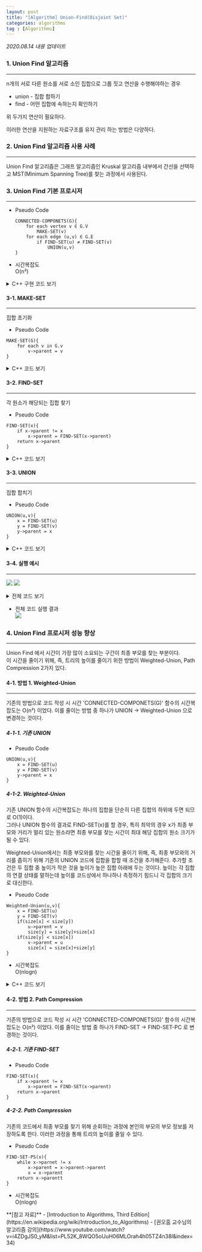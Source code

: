 ```yaml
---
layout: post
title: "[Algorithm] Union-Find(Disjoint Set)"
categories: algorithms
tag : [Algorithms]
---
```


_2020.08.14 내용 업데이트_

### 1. Union Find 알고리즘
---
n개의 서로 다른 원소를 서로 소인 집합으로 그룹 짓고 연산을 수행해야하는 경우  

- union - 집합 합하기  
- find - 어떤 집합에 속하는지 확인하기  

위 두가지 연산이 필요하다.  

이러한 연산을 지원하는 자료구조를 유지 관리 하는 방법은 다양하다.  

### 2. Union Find 알고리즘 사용 사례 
---
Union Find 알고리즘은 그래프 알고리즘인 Kruskal 알고리즘 내부에서 간선을 선택하고 MST(Minimum Spanning Tree)를 찾는 과정에서 사용된다.  

### 3. Union Find 기본 프로시저 
---
- Pseudo Code
    ```
    CONNECTED-COMPONETS(G){
        for each vertex v ∈ G.V
            MAKE-SET(v)
        for each edge (u,v) ∈ G.E
            if FIND-SET(u) ≠ FIND-SET(v)
                UNION(u,v)
    }
    ```

- 시간복잡도  
    O(n²)

<details>
<summary>C++ 구현 코드 보기</summary>
<div markdown="1">

```cpp
void CONNECTED_COMPONENTS(char vertex[], Edge *edge[], SetItem *set[]){
    for(int vIndex=0; vIndex<10; vIndex++){
        set = MAKE_SET(vIndex, vertex[vIndex], set);
    }
    for(int eIndex=0; eIndex<7; eIndex++){
        if(FIND_SET(edge[eIndex]->e1, set) != FIND_SET(edge[eIndex]->e2, set))
            set = UNION(edge[eIndex]->e1,edge[eIndex]->e2, set);
    }
    return;
}
```
</div>
</details>


#### 3-1. MAKE-SET 
---
집합 초기화 

- Pseudo Code
```
MAKE-SET(G){
    for each v in G.v
        v->parent = v
}
```

<details>
<summary>C++ 코드 보기</summary>
<div markdown="1">

```cpp
SetItem **MAKE_SET(int index, char in, SetItem **set){
    *(set+index) = new SetItem(in, in);
    return set;
}
```
</div>
</details>

#### 3-2. FIND-SET
---
각 원소가 해당되는 집합 찾기 

- Pseudo Code
```
FIND-SET(x){
    if x->parent != x
        x->parent = FIND-SET(x->parent)
    return x->parent
}
```

<details>
<summary>C++ 코드 보기</summary>
<div markdown="1">

```cpp
char FIND_SET(char target, SetItem **set){
    // 구조체의 인덱스 찾는 부분 
    int targetIndex;
    for(int sIndex=0; sIndex<10; sIndex++){
        if(set[sIndex]->origin == target) {
            targetIndex = sIndex;
            break;
        }
    }
    // pseudo code에 맞춰 작성한 부분 
    if(set[targetIndex]->parent != set[targetIndex]->origin){
        set[targetIndex]->parent = FIND_SET(set[targetIndex]->parent, set);
    }
    return set[targetIndex]->parent;
}
```
</div>
</details>

#### 3-3. UNION
---
집합 합치기 

- Pseudo Code 
```
UNION(u,v){
    x = FIND-SET(u)
    y = FIND-SET(v)
    y->parent = x
}
```

<details>
<summary>C++ 코드 보기</summary>
<div markdown="1">

```cpp
SetItem **UNION(char e1, char e2, SetItem **set){
    char x = FIND_SET(e1, set);
    char y = FIND_SET(e2, set);
    int xIndex, yIndex;

    for(int sIndex=0; sIndex<10; sIndex++){
        if(set[sIndex]->origin == x)
            xIndex = sIndex;
        if(set[sIndex]->origin == y)
            yIndex = sIndex;
    }

    set[yIndex]->parent = x;

    return set;
}
```
</div>
</details>

#### 3-4. 실행 예시  
---
![](https://krispedia.github.io/assets/images/union_find_ex1.jpg)
![](https://krispedia.github.io/assets/images/union_find_ex2.jpg)

<details>
<summary>전체 코드 보기</summary>
<div markdown="1">

```cpp
#include<iostream>

using namespace std;

struct Edge{
    char e1;
    char e2;
    Edge(char e1, char e2):e1(e1), e2(e2){}
};
struct SetItem{
    char origin;
    char parent;
    SetItem(char origin, char parent): origin(origin), parent(parent){}
};

char FIND_SET(char target, SetItem **set);

////////////////// 출력용 /////////////////////////////
///
void checkSet(SetItem *set[]){
    for(int i=0; i<10; i++)
        cout<<set[i]->origin<<" ";
    cout<<endl;
    for(int i=0; i<10; i++)
        cout<<set[i]->parent<<" ";
    cout<<endl;
}
void printSet(SetItem *set[]){
    bool done[10] = {false};
    bool head[10] = {false};
    for(int setIndex=0; setIndex<10; setIndex++){
        char headChar = set[setIndex]->parent;
        for(int subIndex=0; subIndex<10; subIndex++){
            if(set[subIndex]->origin == headChar)
                head[subIndex] = true;
        }
    }
    for(int index=0; index<10; index++){
        if(head[index]){
            char headChar = set[index]->origin;
            cout<<"{ ";
            for(int setIndex=0; setIndex<10; setIndex++){
                if(FIND_SET(set[setIndex]->origin, set) == headChar)
                    cout<<set[setIndex]->origin<<" ";
            }
            cout<<"} ";
        }
    }
    cout<<endl;
}
///
////////////////////////////////////////////////////////

SetItem **MAKE_SET(int index, char in, SetItem **set){
    *(set+index) = new SetItem(in, in);
    return set;
}
char FIND_SET(char target, SetItem **set){
    int targetIndex;
    for(int sIndex=0; sIndex<10; sIndex++){
        if(set[sIndex]->origin == target) {
            targetIndex = sIndex;
            break;
        }
    }
    if(set[targetIndex]->parent != set[targetIndex]->origin){
        set[targetIndex]->parent = FIND_SET(set[targetIndex]->parent, set);
    }
    return set[targetIndex]->parent;
}
SetItem **UNION(char e1, char e2, SetItem **set){
    char x = FIND_SET(e1, set);
    char y = FIND_SET(e2, set);
    int xIndex, yIndex;

    for(int sIndex=0; sIndex<10; sIndex++){
        if(set[sIndex]->origin == x)
            xIndex = sIndex;
        if(set[sIndex]->origin == y)
            yIndex = sIndex;
    }

    set[yIndex]->parent = x;

    return set;
}

void CONNECTED_COMPONENTS(char vertex[], Edge *edge[], SetItem *set[]){
    for(int vIndex=0; vIndex<10; vIndex++){
        set = MAKE_SET(vIndex, vertex[vIndex], set);
    }
    cout<<" INIT ";
    printSet(set);
    for(int eIndex=0; eIndex<7; eIndex++){
        if(FIND_SET(edge[eIndex]->e1, set) != FIND_SET(edge[eIndex]->e2, set))
            set = UNION(edge[eIndex]->e1,edge[eIndex]->e2, set);
        cout<<"("<<edge[eIndex]->e1<<'-'<<edge[eIndex]->e2<<") ";
        printSet(set);
        //checkSet(set);
    }
    return;
}

int main(){
    SetItem *set[10];
    char vertex[] = {'a','b','c','d','e','f','g','h','i','j'};
    Edge *edge[] = { new Edge('b','d'),
                    new Edge('e','g'),
                    new Edge('a','c'),
                    new Edge('h','i'),
                    new Edge('a','b'),
                    new Edge('e','f'),
                    new Edge('b','c')
                    };

    CONNECTED_COMPONENTS(vertex, edge, set);

    return 0;
}
```
</div>
</details>

- 전체 코드 실행 결과  
    ![](https://krispedia.github.io/assets/images/union_find_ex3.jpg)

### 4. Union Find 프로시저 성능 향상
--- 

Union Find 에서 시간이 가장 많이 소요되는 구간이 최종 부모를 찾는 부분이다.  
이 시간을 줄이기 위해, 즉, 트리의 높이를 줄이기 위한 방법이 Weighted-Union, Path Compression 2가지 있다.  

#### 4-1. 방법 1. Weighted-Union 
---
기존의 방법으로 코드 작성 시 시간 'CONNECTED-COMPONETS(G)' 함수의 시간복잡도는 O(n²) 이었다. 이를 줄이는 방법 중 하나가 UNION -> Weighted-Union 으로 변경하는 것이다.  

##### 4-1-1. 기존 UNION

- Pseudo Code 
```
UNION(u,v){
    x = FIND-SET(u)
    y = FIND-SET(v)
    y->parent = x
}
```

##### 4-1-2. Weighted-Union

기존 UNION 함수의 시간복잡도는 하나의 집합을 단순히 다른 집합의 하위에 두면 되므로 O(1)이다.  
그러나 UNION 함수의 결과로 FIND-SET(x)를 할 경우, 특히 최악의 경우 x가 최종 부모와 거리가 멀리 있는 원소라면 최종 부모를 찾는 시간이 최대 해당 집합의 원소 크기가 될 수 있다.  

Weighted-Union에서는 최종 부모와를 찾는 시간을 줄이기 위해, 즉, 최종 부모와의 거리를 좁히기 위해 기존의 UNION 코드에 집합을 합할 때 조건을 추가해준다. 추가할 조건은 두 집합 중 높이가 작은 것을 높이가 높은 집합 아래에 두는 것이다. 높이는 각 집합의 연결 상태를 말하는데 높이를 코드상에서 하나하나 측정하기 힘드니 각 집합의 크기로 대신한다.  

- Pseudo Code
```
Weighted-Union(u,v){
    x = FIND-SET(u)
    y = FIND-SET(v)
    if(size[x] < size[y])
        u->parent = v
        size[y] = size[y]+size[x]
    if(size[y] < size[x])
        v->parent = u
        size[x] = size[x]+size[y]
}
```

- 시간복잡도  
O(nlogn)  

<details>
<summary>C++ 코드 보기</summary>
<div markdown="1">

```cpp
int size[10] = {1};

SetItem **UNION(char e1, char e2, SetItem **set){
    char x = FIND_SET(e1, set);
    char y = FIND_SET(e2, set);
    int xIndex, yIndex;

    for(int sIndex=0; sIndex<10; sIndex++){
        if(set[sIndex]->origin == x)
            xIndex = sIndex;
        if(set[sIndex]->origin == y)
            yIndex = sIndex;
    }

    if(size[xIndex] < size[yIndex]) {
        set[xIndex]->parent = y;
        size[y] = size[y] + size[x];
    }
    else{
        set[yIndex]->parent = x;
        size[x] = size[x] + size[y];
    }

    return set;
}
```
</div>
</details>

#### 4-2. 방법 2. Path Compression
---
기존의 방법으로 코드 작성 시 시간 'CONNECTED-COMPONETS(G)' 함수의 시간복잡도는 O(n²) 이었다. 이를 줄이는 방법 중 하나가 FIND-SET -> FIND-SET-PC 로 변경하는 것이다. 

##### 4-2-1. 기존 FIND-SET
- Pseudo Code
```
FIND-SET(x){
    if x->parent != x
        x->parent = FIND-SET(x->parent)
    return x->parent
}
```

##### 4-2-2. Path Compression 

기존의 코드에서 최종 부모를 찾기 위해 순회하는 과정에 본인의 부모의 부모 정보를 저장하도록 한다. 이러한 과정을 통해 트리의 높이를 줄일 수 있다.  

- Pseudo Code
```
FIND-SET-PS(x){
    while x->parnet != x
        x->parent = x->parent->parent
        x = x->parent
    return x->parentt
}
```

- 시간복잡도  
O(nlogn)

<div class="divider"></div>
**[참고 자료]**
- [Introduction to Algorithms, Third Edition](https://en.wikipedia.org/wiki/Introduction_to_Algorithms)
- [권오흠 교수님의 알고리즘 강의](https://www.youtube.com/watch?v=i4ZDgJS0_yM&list=PL52K_8WQO5oUuH06MLOrah4h05TZ4n38l&index=34)